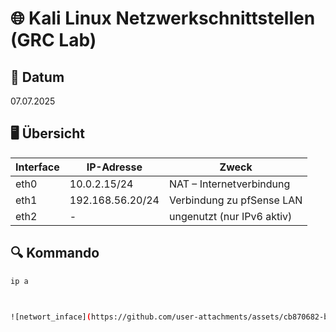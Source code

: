 # 🌐 Kali Linux Netzwerkschnittstellen (GRC Lab)

## 📅 Datum
07.07.2025

## 🖥️ Übersicht
| Interface | IP-Adresse        | Zweck                            |
|-----------|-------------------|----------------------------------|
| eth0      | 10.0.2.15/24      | NAT – Internetverbindung         |
| eth1      | 192.168.56.20/24  | Verbindung zu pfSense LAN        |
| eth2      | -                 | ungenutzt (nur IPv6 aktiv)       |

## 🔍 Kommando
```bash
ip a



![networt_inface](https://github.com/user-attachments/assets/cb870682-bcc7-4eb1-afe9-deaf5f692746)


